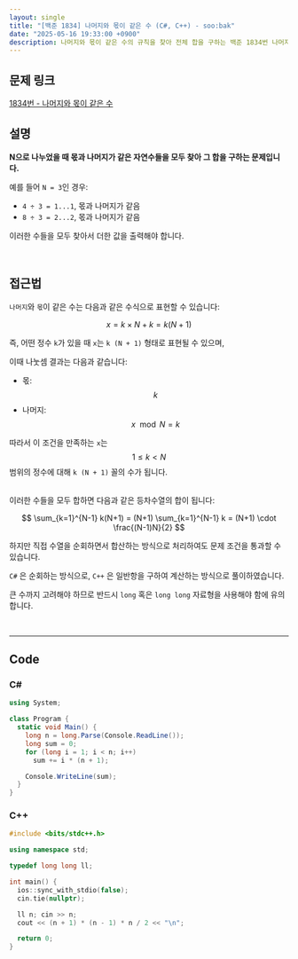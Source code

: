 ```yaml
---
layout: single
title: "[백준 1834] 나머지와 몫이 같은 수 (C#, C++) - soo:bak"
date: "2025-05-16 19:33:00 +0900"
description: 나머지와 몫이 같은 수의 규칙을 찾아 전체 합을 구하는 백준 1834번 나머지와 몫이 같은 수 문제의 C# 및 C++ 풀이 및 해설
---
```


## 문제 링크
[1834번 - 나머지와 몫이 같은 수](https://www.acmicpc.net/problem/1834)

## 설명

**N으로 나누었을 때 몫과 나머지가 같은 자연수들을 모두 찾아 그 합을 구하는 문제입니다.**

예를 들어 `N = 3`인 경우:

- `4 ÷ 3 = 1...1`, 몫과 나머지가 같음
- `8 ÷ 3 = 2...2`, 몫과 나머지가 같음

이러한 수들을 모두 찾아서 더한 값을 출력해야 합니다.

<br>

## 접근법

`나머지`와 `몫`이 같은 수는 다음과 같은 수식으로 표현할 수 있습니다:

$$
x = k \times N + k = k (N + 1)
$$

즉, 어떤 정수 `k`가 있을 때 `x`는 `k (N + 1)` 형태로 표현될 수 있으며,

이때 나눗셈 결과는 다음과 같습니다:

- 몫: $$k$$
- 나머지: $$x \mod N = k$$

따라서 이 조건을 만족하는 `x`는 $$1 \leq k < N$$ 범위의 정수에 대해 `k (N + 1)` 꼴의 수가 됩니다.

<br>
이러한 수들을 모두 합하면 다음과 같은 등차수열의 합이 됩니다:

$$
\sum_{k=1}^{N-1} k(N+1)
= (N+1) \sum_{k=1}^{N-1} k
= (N+1) \cdot \frac{(N-1)N}{2}
$$

하지만 직접 수열을 순회하면서 합산하는 방식으로 처리하여도 문제 조건을 통과할 수 있습니다.

`C#` 은 순회하는 방식으로, `C++` 은 일반항을 구하여 계산하는 방식으로 풀이하였습니다.

큰 수까지 고려해야 하므로 반드시 `long` 혹은 `long long` 자료형을 사용해야 함에 유의합니다.

<br>

---

## Code

### C#
```csharp
using System;

class Program {
  static void Main() {
    long n = long.Parse(Console.ReadLine());
    long sum = 0;
    for (long i = 1; i < n; i++)
      sum += i * (n + 1);

    Console.WriteLine(sum);
  }
}
```

### C++
```cpp
#include <bits/stdc++.h>

using namespace std;

typedef long long ll;

int main() {
  ios::sync_with_stdio(false);
  cin.tie(nullptr);

  ll n; cin >> n;
  cout << (n + 1) * (n - 1) * n / 2 << "\n";

  return 0;
}
```
